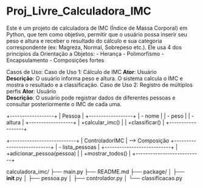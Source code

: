 # Proj_Livre_Calculadora_IMC
  Este é um projeto de calculadora de IMC (Índice de Massa Corporal) em Python, que tem como objetivo, permitir que o usuário possa inserir seu peso e altura e receber o resultado do cálculo e sua categoria correspondente (ex: Magreza, Normal, Sobrepeso etc.).
  Ele usa 4 dos princípios da Orientação a Objetos:
    - Herança
    - Polimorfismo
    - Encapsulamento
    - Composições fortes

  Casos de Uso:
    Caso de Uso 1: Cálculo de IMC
      **Ator**: Usuário  
      **Descrição**: O usuário informa peso e altura. O sistema calcula o IMC e mostra o resultado e a classificação.
    Caso de Uso 2: Registro de múltiplos perfis
      **Ator**: Usuário  
      **Descrição**: O usuário pode registrar dados de diferentes pessoas e consultar posteriormente o IMC de cada uma.

+------------------+
| Pessoa           |
+------------------+
| - nome           |
| - peso           |
| - altura         |
+------------------+
| +calcular_imc()  |
| +classificar()   |
+------------------+

+---------------------------+
| ControladorIMC            |           --> Composição
+---------------------------+
| - lista_pessoas           |
+---------------------------+
| +adicionar_pessoa(pessoa) |
| +mostrar_todos()          |
+---------------------------+ 

calculadora_imc/
├── main.py
├── README.md
├── package/
│   ├── __init__.py
│   ├── pessoa.py
│   ├── controlador.py
│   └── classificacao.py

